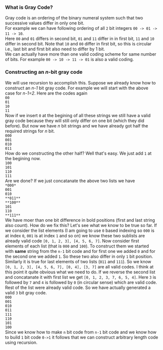 ### What is Gray Code?
Gray code is an ordering of the binary numeral system such that two successive values differ in only one bit.  
For example we can have following ordering of all `2` bit integers `00 -> 01 -> 11 -> 10`.    
Here `00` and `01` differs in second bit, `01` and `11` differ in in first bit, `11` and `10` differ in second bit. Note that `10` and `00` differ in first bit, so this is circular i.e., last bit and first bit also need to differ by 1 bit.  
We can actually have more than one valid coding scheme for same number of bits. For example `00 -> 10 -> 11 -> 01` is also a valid coding.

### Constructing an *n*-bit gray code 
We will use recursion to accomplish this. Suppose we already know how to construct an *n-1* bit gray code. For example we will start with the above case for *n-1=2*. Here are the codes again  
`00`  
`01`  
`10`  
`11`  
Now if we insert `0` at the begining of all these strings we still have a valid gray code because they will still only differ on one bit (which they did before). But now we have *n* bit strings and we have already got half the required strings for *n* bit.  
`000`  
`001`  
`010`  
`011`  
How do we constructing the other half? Well that's easy. We just add `1` at the begining now.  
`100`  
`101`  
`110`  
`111`  
Are we done? If we just concatanate the above two lists we have  
`*000*`  
`001`  
`010`  
`**011**`  
`**100**`  
`101`  
`110`  
`**111**`  
We have moer than one bit difference in bold positions (first and last string also count). How do we fix this? Let's see what we know to be true so far. If we consider the list elements (I am going to use `0` based indexing so `000` is at index `0`, `001` is at index `1` and so on) we know these two sublists are already valid code `[0, 1, 2, 3], [4, 5, 6, 7]`. Now consider first elements of each list (that is `000` and `100`). To construct them we started with **same** string from the `n-1` bit code and for first one we added `0` and for the second one we added `1`. So these two also differ in only `1` bit position. Similarly it is true for last elements of two lists (`011` and `111`). So we know `[0, 1, 2, 3], [4, 5, 6, 7], [0, 4], [3, 7]` are all valid codes. I think at this point it quite obvious what we need to do. If we reverse the second list and concatanate it with first list we get `[0, 1, 2, 3, 7, 6, 5, 4]`. Here `3` is followed by `7` and `4` is followed by `0` (in circular sense) which are valid code. Rest of the list were already valid code. So we have actually generated a valid `3` bit gray code.  
`000`  
`001`  
`010`  
`011`  
`111`  
`110`  
`101`  
`100`   
Since we know how to make `n` bit code from `n-1` bit code and we know how to build `1` bit code `0->1` it follows that we can construct arbitrary length code using recursion.

